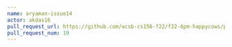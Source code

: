 ```yaml
---
name: aryaman-issue14
actor: akdas16
pull_request_url: https://github.com/ucsb-cs156-f22/f22-6pm-happycows/pull/19
pull_request_num: 19
---
```

